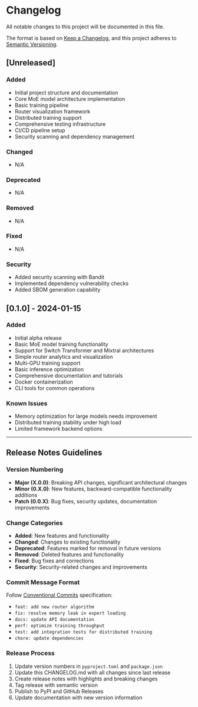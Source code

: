 # Changelog

All notable changes to this project will be documented in this file.

The format is based on [Keep a Changelog](https://keepachangelog.com/en/1.0.0/),
and this project adheres to [Semantic Versioning](https://semver.org/spec/v2.0.0.html).

## [Unreleased]

### Added
- Initial project structure and documentation
- Core MoE model architecture implementation
- Basic training pipeline
- Router visualization framework
- Distributed training support
- Comprehensive testing infrastructure
- CI/CD pipeline setup
- Security scanning and dependency management

### Changed
- N/A

### Deprecated
- N/A

### Removed
- N/A

### Fixed
- N/A

### Security
- Added security scanning with Bandit
- Implemented dependency vulnerability checks
- Added SBOM generation capability

## [0.1.0] - 2024-01-15

### Added
- Initial alpha release
- Basic MoE model training functionality
- Support for Switch Transformer and Mixtral architectures
- Simple router analytics and visualization
- Multi-GPU training support
- Basic inference optimization
- Comprehensive documentation and tutorials
- Docker containerization
- CLI tools for common operations

### Known Issues
- Memory optimization for large models needs improvement
- Distributed training stability under high load
- Limited framework backend options

---

## Release Notes Guidelines

### Version Numbering
- **Major (X.0.0)**: Breaking API changes, significant architectural changes
- **Minor (0.X.0)**: New features, backward-compatible functionality additions
- **Patch (0.0.X)**: Bug fixes, security updates, documentation improvements

### Change Categories
- **Added**: New features and functionality
- **Changed**: Changes to existing functionality
- **Deprecated**: Features marked for removal in future versions
- **Removed**: Deleted features and functionality
- **Fixed**: Bug fixes and corrections
- **Security**: Security-related changes and improvements

### Commit Message Format
Follow [Conventional Commits](https://www.conventionalcommits.org/) specification:
- `feat: add new router algorithm`
- `fix: resolve memory leak in expert loading`
- `docs: update API documentation`
- `perf: optimize training throughput`
- `test: add integration tests for distributed training`
- `chore: update dependencies`

### Release Process
1. Update version numbers in `pyproject.toml` and `package.json`
2. Update this CHANGELOG.md with all changes since last release
3. Create release notes with highlights and breaking changes
4. Tag release with semantic version
5. Publish to PyPI and GitHub Releases
6. Update documentation with new version information